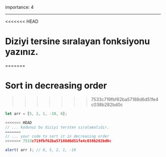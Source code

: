 importance: 4

---

<<<<<<< HEAD
# Diziyi tersine sıralayan fonksiyonu yazınız.
=======
# Sort in decreasing order
>>>>>>> 7533c719fbf62ba57188d6d51fe4c038b282bd0c

```js
let arr = [5, 2, 1, -10, 8];

<<<<<<< HEAD
// ... kodunuz bu diziyi tersten sıralamalıdır.
=======
// ... your code to sort it in decreasing order
>>>>>>> 7533c719fbf62ba57188d6d51fe4c038b282bd0c

alert( arr ); // 8, 5, 2, 1, -10
```

